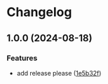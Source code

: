 # Changelog

## 1.0.0 (2024-08-18)


### Features

* add release please ([1e5b32f](https://github.com/wlai-lp/goreleaseplease/commit/1e5b32f49fd2991158544e352decb4d1cf799af4))
